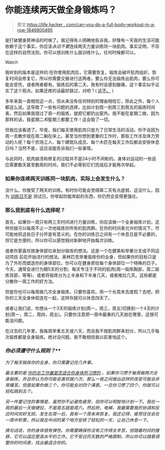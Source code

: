 # 你能连续两天做全身锻炼吗？

> 原文:[https://life hacker . com/can-you-do-a-full-body-workout-in-a-row-1846800495](https://lifehacker.com/can-you-do-a-full-body-workout-two-days-in-a-row-1846800495)

是打破健身房神话的时候了。我记得有人明确地告诉我，好像有一天我的生活可能依赖于这个事实，你应该*永远不要*连续两天力量训练同一块肌肉。事实证明，不存在这样的自然法则。你可以想训练什么就训练什么，任何时候都可以。

Watch

我听到的版本是这样的:在你使用肌肉后，它需要恢复。锻炼会破坏肌肉组织，恢复时间会修复它，所以你需要交替进行这两者。要么你无法锻炼出肌肉，要么你可能会受伤，或者两者都有。锻炼后的第二天，我有时会感到酸痛，这个事实似乎证实了这个观点。如果还疼的话最好跳过，对吧？( [这不。](https://vitals.lifehacker.com/how-to-not-be-sore-all-the-time-1846400202) )

多年来我一直相信这一点，但从来没有任何特别的理由相信它，除此之外，每个人都这么说。这导致了一些有问题的选择，比如计划周一到周三到周五的锻炼时间表，然后如果我错过了周一的锻炼，就把它都扔出窗外。我不能在星期二做，因为那样的话，我星期二*和*星期三都要工作！这会毁了一切。

但我应该看透了。毕竟，我们每天使用肌肉只是为了日常生活的活动。你不会因为周一去散步就在周二躺在床上。甚至当你想到更重的工作时，那些工作涉及体力劳动的人呢？每个农场工人、每个建筑队成员、每个木匠在每天工作后都会安排休息日吗？当然不是，这应该能告诉我们一些事情。

与此同时，肌肉崩溃和修复的过程并不是24小时不间断的。身体对运动的一些适应需要数天甚至数周的时间，我们不必等到它们完成后才能再次举起。

### 如果你连续两天训练同一块肌肉，实际上会发生什么？

没什么。你接受了两天的训练。有时你可能会觉得第二天有点虚弱，这没什么，因为 [训练日不是](https://vitals.lifehacker.com/when-can-you-expect-a-personal-record-in-the-gym-1846765539) 测试日。你举起你能举起的东西，你仍然会变得更强壮。

### 那么我到底有什么选择呢？

首先，如果你一周只有两三天时间进行力量训练，你应该做一个全身锻炼计划，这样你就可以每周不止一次地锻炼你所有的肌肉群。在你的时间表允许的情况下，尽可能地将这些日子分开是有意义的。在你的训练日之间有一个休息日是不必要的，但它是方便的，所以你可以感觉相对新鲜地开始每次训练。

或者你更喜欢按身体部位来划分锻炼的想法。这是一个在健美和举重分支成不同运动项目 前后开始流行的想法。奥林匹克举重锻炼你的全身，但如果你的目标只是为了外形而塑造你的身体部位，你可以在健身房给每个身体部位一个特殊的日子。今天，通常会进行为期5天的分割，每天专注于不同的肌肉(周一锻炼胸部，周二锻炼背部，等等)，或者将锻炼分为上半身和下半身几天，或者推拉几天。这些都是分散你一周工作的好方法。

但是你也可以每周做几次全身锻炼，只要你喜欢。用一个长周末去度假？去吧，把你的三天全身休假连在一起，这样你就可以休息四天了。

或者让我们说，你想从一个3天的锻炼计划(周一，周三，周五)切换到一个4天的计划(周一，周二，周四，周五)。只要你注意把一周中最重的几天放在哪里，这很可能没问题。

在过去的几年里，我每周举重五天或六天，而且我不按肌肉群来划分，所以几乎每次锻炼都是全身锻炼。绝对没问题。我不敢相信我以前害怕这个。

### **你必须遵守什么规则*？***

*为了每天锻炼你的全身，你只需要记住几件事。*

*最主要的是 [你的总工作量是否适合你身体所习惯的](https://vitals.lifehacker.com/do-you-really-need-a-rest-day-after-exercise-1792349953) 。如果你习惯于每周做两次全身锻炼，并且你认为你可能会喜欢做六次，那么一夜之间做出这样的改变可能会非常痛苦。但是如果你做三个，你可能会对四个满意。一旦你习惯了四个，你就可以轻松跳到五个。*

*另一件要记住的事情是，虽然你不必避免疲劳，但你可以明智地计划一下。我在一周的最后一天做硬拉，不是周五就是周六。然后抢，电梯，我最需要我的协调和反应时间完好无损，发生在周一后，我有一个周末来恢复。我还记得，疲劳往往会在一周中积累，所以我在中间的某个地方安排了轻松的一天，让自己休息一下。*

*换句话说，你的身体很有弹性。你需要确保你没有工作得太辛苦，但随着时间的推移，它可以适应更高水平的工作。它不受日历天数的严格限制，所以你可以随意调整你的时间表，找出最适合你的。*